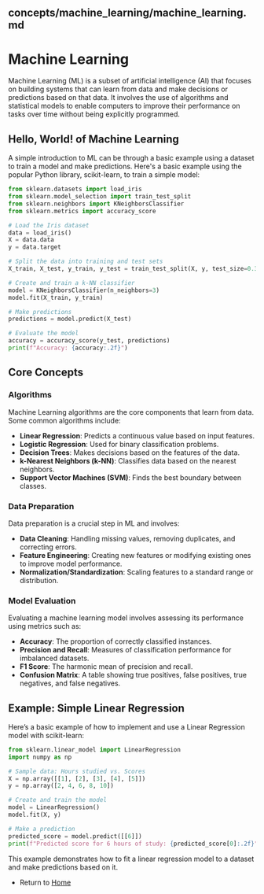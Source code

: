 ## concepts/machine_learning/machine_learning.md

# Machine Learning

Machine Learning (ML) is a subset of artificial intelligence (AI) that focuses on building systems that can learn from data and make decisions or predictions based on that data. It involves the use of algorithms and statistical models to enable computers to improve their performance on tasks over time without being explicitly programmed.

## Hello, World! of Machine Learning

A simple introduction to ML can be through a basic example using a dataset to train a model and make predictions. Here's a basic example using the popular Python library, scikit-learn, to train a simple model:

```python
from sklearn.datasets import load_iris
from sklearn.model_selection import train_test_split
from sklearn.neighbors import KNeighborsClassifier
from sklearn.metrics import accuracy_score

# Load the Iris dataset
data = load_iris()
X = data.data
y = data.target

# Split the data into training and test sets
X_train, X_test, y_train, y_test = train_test_split(X, y, test_size=0.3, random_state=42)

# Create and train a k-NN classifier
model = KNeighborsClassifier(n_neighbors=3)
model.fit(X_train, y_train)

# Make predictions
predictions = model.predict(X_test)

# Evaluate the model
accuracy = accuracy_score(y_test, predictions)
print(f"Accuracy: {accuracy:.2f}")
```

## Core Concepts

### Algorithms

Machine Learning algorithms are the core components that learn from data. Some common algorithms include:

- **Linear Regression**: Predicts a continuous value based on input features.
- **Logistic Regression**: Used for binary classification problems.
- **Decision Trees**: Makes decisions based on the features of the data.
- **k-Nearest Neighbors (k-NN)**: Classifies data based on the nearest neighbors.
- **Support Vector Machines (SVM)**: Finds the best boundary between classes.

### Data Preparation

Data preparation is a crucial step in ML and involves:

- **Data Cleaning**: Handling missing values, removing duplicates, and correcting errors.
- **Feature Engineering**: Creating new features or modifying existing ones to improve model performance.
- **Normalization/Standardization**: Scaling features to a standard range or distribution.

### Model Evaluation

Evaluating a machine learning model involves assessing its performance using metrics such as:

- **Accuracy**: The proportion of correctly classified instances.
- **Precision and Recall**: Measures of classification performance for imbalanced datasets.
- **F1 Score**: The harmonic mean of precision and recall.
- **Confusion Matrix**: A table showing true positives, false positives, true negatives, and false negatives.

## Example: Simple Linear Regression

Here’s a basic example of how to implement and use a Linear Regression model with scikit-learn:

```python
from sklearn.linear_model import LinearRegression
import numpy as np

# Sample data: Hours studied vs. Scores
X = np.array([[1], [2], [3], [4], [5]])
y = np.array([2, 4, 6, 8, 10])

# Create and train the model
model = LinearRegression()
model.fit(X, y)

# Make a prediction
predicted_score = model.predict([[6]])
print(f"Predicted score for 6 hours of study: {predicted_score[0]:.2f}")
```

This example demonstrates how to fit a linear regression model to a dataset and make predictions based on it.

- Return to [Home](../../index.md)
